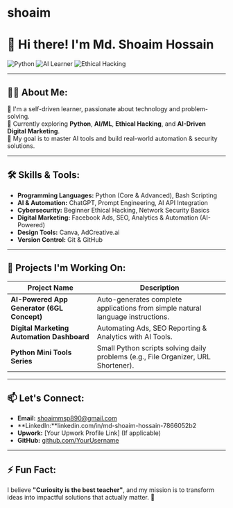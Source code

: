 # shoaim 
# 👋 Hi there! I'm Md. Shoaim Hossain

![Python](https://img.shields.io/badge/Python-3776AB?style=for-the-badge&logo=python&logoColor=white)
![AI Learner](https://img.shields.io/badge/AI%2FML%20Enthusiast-00C853?style=for-the-badge)
![Ethical Hacking](https://img.shields.io/badge/Ethical%20Hacking-000000?style=for-the-badge&logo=hackthebox&logoColor=white)

---

## 🧑‍💻 About Me:
🚀 I'm a self-driven learner, passionate about technology and problem-solving.  
🌱 Currently exploring **Python**, **AI/ML**, **Ethical Hacking**, and **AI-Driven Digital Marketing**.  
🎯 My goal is to master AI tools and build real-world automation & security solutions.

---

## 🛠️ Skills & Tools:
- **Programming Languages:** Python (Core & Advanced), Bash Scripting
- **AI & Automation:** ChatGPT, Prompt Engineering, AI API Integration
- **Cybersecurity:** Beginner Ethical Hacking, Network Security Basics
- **Digital Marketing:** Facebook Ads, SEO, Analytics & Automation (AI-Powered)
- **Design Tools:** Canva, AdCreative.ai
- **Version Control:** Git & GitHub

---

## 📂 Projects I'm Working On:
| Project Name | Description |
|--------------|-------------|
| **AI-Powered App Generator (6GL Concept)** | Auto-generates complete applications from simple natural language instructions. |
| **Digital Marketing Automation Dashboard** | Automating Ads, SEO Reporting & Analytics with AI Tools. |
| **Python Mini Tools Series** | Small Python scripts solving daily problems (e.g., File Organizer, URL Shortener). |

---

## 📫 Let's Connect:
- **Email:** shoaimmsp890@gmail.com
- **LinkedIn:**linkedin.com/in/md-shoaim-hossain-7866052b2
- **Upwork:** [Your Upwork Profile Link] (If applicable)
- **GitHub:** [github.com/YourUsername](https://github.com/MdShoaim)

---

## ⚡ Fun Fact:
I believe **"Curiosity is the best teacher"**, and my mission is to transform ideas into impactful solutions that actually matter. 🚀
